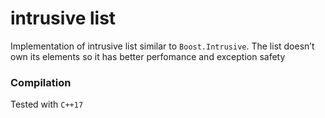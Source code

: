 # intrusive list

Implementation of intrusive list similar to `Boost.Intrusive`. The list doesn’t own its elements so it has better perfomance and exception safety

### Compilation

Tested with `C++17`

